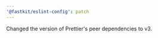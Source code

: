 ```yaml
---
'@fastkit/eslint-config': patch
---
```


Changed the version of Prettier's peer dependencies to v3.
